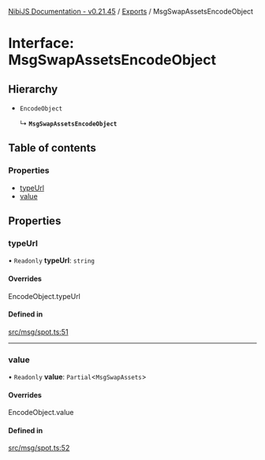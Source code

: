 [NibiJS Documentation - v0.21.45](../intro.md) / [Exports](../modules.md) / MsgSwapAssetsEncodeObject

# Interface: MsgSwapAssetsEncodeObject

## Hierarchy

- `EncodeObject`

  ↳ **`MsgSwapAssetsEncodeObject`**

## Table of contents

### Properties

- [typeUrl](MsgSwapAssetsEncodeObject.md#typeurl)
- [value](MsgSwapAssetsEncodeObject.md#value)

## Properties

### typeUrl

• `Readonly` **typeUrl**: `string`

#### Overrides

EncodeObject.typeUrl

#### Defined in

[src/msg/spot.ts:51](https://github.com/NibiruChain/ts-sdk/blob/c5e4f87/packages/nibijs/src/msg/spot.ts#L51)

---

### value

• `Readonly` **value**: `Partial`<`MsgSwapAssets`\>

#### Overrides

EncodeObject.value

#### Defined in

[src/msg/spot.ts:52](https://github.com/NibiruChain/ts-sdk/blob/c5e4f87/packages/nibijs/src/msg/spot.ts#L52)

